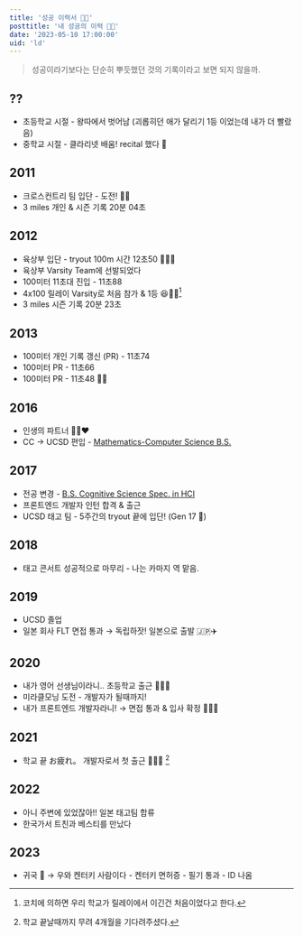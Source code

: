 ```yaml
---
title: '성공 이력서 👍🏼'
posttitle: '내 성공의 이력 👍🏼'
date: '2023-05-10 17:00:00'
uid: 'ld'
---
```


> 성공이라기보다는 단순히 뿌듯했던 것의 기록이라고 보면 되지 않을까.

## ??

- 초등학교 시절 - 왕따에서 벗어남 (괴롭히던 애가 달리기 1등 이었는데 내가 더 빨랐음)
- 중학교 시절 - 클라리넷 배움! recital 했다 🎵

## 2011

- 크로스컨트리 팀 입단 - 도전! 🏃🏻
- 3 miles 개인 & 시즌 기록 20분 04초

## 2012

- 육상부 입단 - tryout 100m 시간 12초50 🏃🏻💨
- 육상부 Varsity Team에 선발되었다
- 100미터 11초대 진입 - 11초88
- 4x100 릴레이 Varsity로 처음 참가 & 1등 😆👍🏼[^1]
- 3 miles 시즌 기록 20분 23초

## 2013

- 100미터 개인 기록 갱신 (PR) - 11초74
- 100미터 PR - 11초66
- 100미터 PR - 11초48 👍🏼

## 2016

- 인생의 파트너 👧🏻❤️
- CC → UCSD 편입 - [Mathematics-Computer Science B.S.](https://math.ucsd.edu/students/undergraduate/ma30-math-computer-science-b-s)

## 2017

- 전공 변경 - [B.S. Cognitive Science Spec. in HCI](https://cogsci.ucsd.edu/undergraduates/major/design-interaction.html)
- 프론트엔드 개발자 인턴 합격 & 출근
- UCSD 태고 팀 - 5주간의 tryout 끝에 입단! (Gen 17 💛)

## 2018

- 태고 콘서트 성공적으로 마무리 - 나는 카마지 역 맡음.

## 2019

- UCSD 졸업
- 일본 회사 FLT 면접 통과 → 독립하잣! 일본으로 출발 🇯🇵✈️

## 2020

- 내가 영어 선생님이라니.. 초등학교 출근 🧑🏻‍🏫
- 미라클모닝 도전 - 개발자가 될때까지!
- 내가 프론트엔드 개발자라니! → 면접 통과 & 입사 확정 🧑🏻‍💻

## 2021

- 학교 끝 お疲れ。 개발자로서 첫 출근 🧑🏻‍💻 [^2]

## 2022

- 아니 주변에 있었잖아!! 일본 태고팀 합류
- 한국가서 트친과 베스티를 만났다

## 2023

- 귀국 🐓 → 우와 켄터키 사람이다 - 켄터키 면허증 - 필기 통과 - ID 나옴

[^1]: 코치에 의하면 우리 학교가 릴레이에서 이긴건 처음이었다고 한다.
[^2]: 학교 끝날때까지 무려 4개월을 기다려주셨다.

